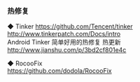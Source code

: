 ### 热修复  
◆ Tinker
https://github.com/Tencent/tinker  
http://www.tinkerpatch.com/Docs/intro  
Android Tinker 简单好用的热修复 热更新   
http://www.jianshu.com/p/3bd2cf801e4c  

◆ RocooFix  
https://github.com/dodola/RocooFix  
